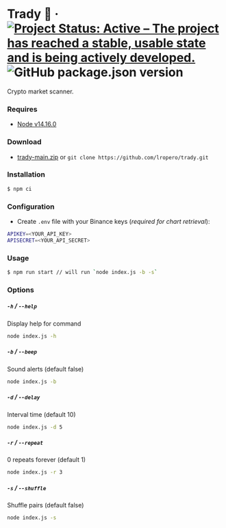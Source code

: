 # Trady 📡 &middot; [![Project Status: Active – The project has reached a stable, usable state and is being actively developed.](https://www.repostatus.org/badges/latest/active.svg)](https://www.repostatus.org/#active) ![GitHub package.json version](https://img.shields.io/github/package-json/v/lropero/trady)

Crypto market scanner.

### Requires

- [Node v14.16.0](https://nodejs.org/)

### Download

- [trady-main.zip](https://github.com/lropero/trady/archive/main.zip) or `git clone https://github.com/lropero/trady.git`

### Installation

```sh
$ npm ci
```

### Configuration

- Create `.env` file with your Binance keys (_required for chart retrieval_):

```sh
APIKEY=<YOUR_API_KEY>
APISECRET=<YOUR_API_SECRET>
```

### Usage

```sh
$ npm run start // will run `node index.js -b -s`
```

### Options

##### `-h` / `--help`

Display help for command

```sh
node index.js -h
```

##### `-b` / `--beep`

Sound alerts (default false)

```sh
node index.js -b
```

##### `-d` / `--delay`

Interval time (default 10)

```sh
node index.js -d 5
```

##### `-r` / `--repeat`

0 repeats forever (default 1)

```sh
node index.js -r 3
```

##### `-s` / `--shuffle`

Shuffle pairs (default false)

```sh
node index.js -s
```
